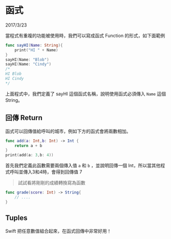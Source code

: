 # 函式
2017/3/23

當程式有重複的功能被使用時，我們可以寫成函式 Function 的形式，如下面範例
```swift
func sayHI(Name: String){
    print("HI " + Name)
}
sayHI(Name: "Blob")
sayHI(Name: "Cindy")
/*
HI Blob
HI Cindy
*/
```
上面程式中，我們定義了 sayHI 這個函式名稱，說明使用函式必須傳入 `Name` 這個 String。

## 回傳 Return
函式可以回傳值給呼叫的城市，例如下方的函式會將兩數相加。
```swift
func add(a: Int,b: Int) -> Int {
    return a + b
}
print(add(a: 3,b: 4))
```
首先我們定義此函數需要兩個傳入值 `a` 和 `b` ，並說明回傳一個 Int，所以當其他程式呼叫並傳入3和4時，會得到回傳值 7

> 試試看將剛剛的成績轉換寫為函數

```swift
func grade(score: Int) -> String{
    // ....
}
```
## Tuples
Swift 把任意數值組合起來，在函式回傳中非常好用！